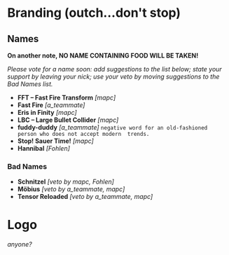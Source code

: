 # Branding (outch…don't stop)

## Names

**On another note, NO NAME CONTAINING FOOD WILL BE TAKEN!**

_Please vote for a name soon: add suggestions to the list below; state your support by leaving your nick; use your veto by moving suggestions to the *Bad Names* list._

* **FFT – Fast Fire Transform** _[mapc]_
* **Fast Fire**             _[a_teammate]_
* **Eris in Finity**           _[mapc]_
* **LBC – Large Bullet Collider** _[mapc]_
* **fuddy-duddy**             _[a_teammate]_ `negative word for an old-fashioned person who does not accept modern  trends.`
* **Stop! Sauer Time!**        _[mapc]_
* **Hannibal**                 _[Fohlen]_

### Bad Names

* **Schnitzel** _[veto by mapc, Fohlen]_
* **Möbius** _[veto by a_teammate, mapc]_
* **Tensor Reloaded** _[veto by a_teammate, mapc]_

# Logo

_anyone?_